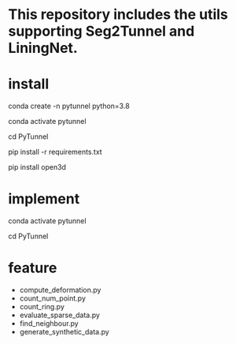 # This repository includes the utils supporting Seg2Tunnel and LiningNet.

# install

conda create -n pytunnel python=3.8

conda activate pytunnel

cd PyTunnel

pip install -r requirements.txt

pip install open3d


# implement

conda activate pytunnel

cd PyTunnel

# feature

* compute_deformation.py  
* count_num_point.py  
* count_ring.py  
* evaluate_sparse_data.py  
* find_neighbour.py  
* generate_synthetic_data.py  
